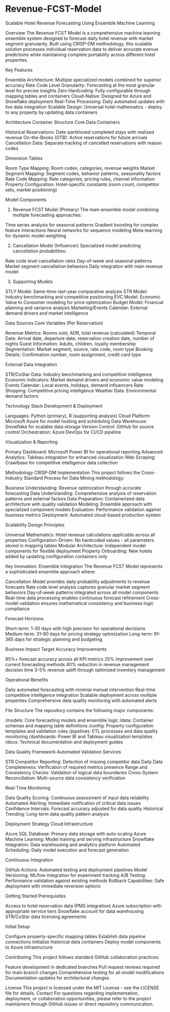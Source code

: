 # Revenue-FCST-Model
Scalable Hotel Revenue Forecasting Using Ensemble Machine Learning

Overview
The Revenue FCST Model is a comprehensive machine learning ensemble system designed to forecast daily hotel revenue with market segment granularity. Built using CRISP-DM methodology, this scalable solution processes individual reservation data to deliver accurate evenue predictions while maintaining complete portability across different hotel properties.

Key Features

Ensemble Architecture: Multiple specialized models combined for superior accuracy
Rate Code Level Granularity: Forecasting at the most granular level for precise insights
Zero Hardcoding: Fully configurable through mapping tables and containers
Cloud-Native: Designed for Azure and Snowflake deployment
Real-Time Processing: Daily automated updates with live data integration
Scalable Design: Universal hotel mathematics - deploy to any property by updating data containers

Architecture
Container Structure
Core Data Containers

Historical Reservations: Date-partitioned completed stays with realized revenue
On-the-Books (OTB): Active reservations for future arrivals
Cancellation Data: Separate tracking of cancelled reservations with reason codes

Dimension Tables

Room Type Mapping: Room codes, categories, revenue weights
Market Segment Mapping: Segment codes, behavior patterns, seasonality factors
Rate Code Mapping: Rate categories, pricing rules, channel information
Property Configuration: Hotel-specific constants (room count, competitor sets, market positioning)

Model Components
1. Revenue FCST Model (Primary)
The main ensemble model combining multiple forecasting approaches:

Time series analysis for seasonal patterns
Gradient boosting for complex feature interactions
Neural networks for sequence modeling
Meta-learning for dynamic model weighting

2. Cancellation Model (Influencer)
Specialized model predicting cancellation probabilities:

Rate code level cancellation rates
Day-of-week and seasonal patterns
Market segment cancellation behaviors
Daily integration with main revenue model

3. Supporting Models

STLY Model: Same-time-last-year comparative analysis
STR Model: Industry benchmarking and competitive positioning
EVC Model: Economic Value to Consumer modeling for price optimization
Budget Model: Financial planning and variance analysis
Marketing/Events Calendar: External demand drivers and market intelligence

Data Sources
Core Variables (Per Reservation)

Revenue Metrics: Rooms sold, ADR, total revenue (calculated)
Temporal Data: Arrival date, departure date, reservation creation date, number of nights
Guest Information: Adults, children, loyalty membership
Segmentation: Market segment, source, rate code, room type
Booking Details: Confirmation number, room assignment, credit card type

External Data Integration

STR/CoStar Data: Industry benchmarking and competitive intelligence
Economic Indicators: Market demand drivers and economic value modeling
Events Calendar: Local events, holidays, demand influencers
Rate Shopping: Competitive pricing intelligence
Weather Data: Environmental demand factors

Technology Stack
Development & Deployment

Languages: Python (primary), R (supporting analysis)
Cloud Platform: Microsoft Azure for model hosting and scheduling
Data Warehouse: Snowflake for scalable data storage
Version Control: GitHub for source control
Orchestration: Azure DevOps for CI/CD pipeline

Visualization & Reporting

Primary Dashboard: Microsoft Power BI for operational reporting
Advanced Analytics: Tableau integration for enhanced visualization
Web Scraping: Crawlbase for competitive intelligence data collection

Methodology
CRISP-DM Implementation
This project follows the Cross-Industry Standard Process for Data Mining methodology:

Business Understanding: Revenue optimization through accurate forecasting
Data Understanding: Comprehensive analysis of reservation patterns and external factors
Data Preparation: Containerized data architecture with quality validation
Modeling: Ensemble approach with specialized component models
Evaluation: Performance validation against business metrics
Deployment: Automated cloud-based production system

Scalability Design Principles

Universal Mathematics: Hotel revenue calculations applicable across all properties
Configuration-Driven: No hardcoded values - all parameters stored in mapping tables
Modular Architecture: Independent model components for flexible deployment
Property Onboarding: New hotels added by updating configuration containers only

Key Innovation: Ensemble Integration
The Revenue FCST Model represents a sophisticated ensemble approach where:

Cancellation Model provides daily probability adjustments to revenue forecasts
Rate code level analysis captures granular market segment behaviors
Day-of-week patterns integrated across all model components
Real-time data processing enables continuous forecast refinement
Cross-model validation ensures mathematical consistency and business logic compliance

Forecast Horizons

Short-term: 1-30 days with high precision for operational decisions
Medium-term: 31-90 days for pricing strategy optimization
Long-term: 91-365 days for strategic planning and budgeting

Business Impact
Target Accuracy Improvements

85%+ forecast accuracy across all KPI metrics
25% improvement over current forecasting methods
40% reduction in revenue management decision time
3-5% revenue uplift through optimized inventory management

Operational Benefits

Daily automated forecasting with minimal manual intervention
Real-time competitive intelligence integration
Scalable deployment across multiple properties
Comprehensive data quality monitoring with automated alerts

File Structure
The repository contains the following major components:

/models: Core forecasting models and ensemble logic
/data: Container schemas and mapping table definitions
/config: Property configuration templates and validation rules
/pipelines: ETL processes and data quality monitoring
/dashboards: Power BI and Tableau visualization templates
/docs: Technical documentation and deployment guides

Data Quality Framework
Automated Validation Services

STR Competitor Reporting: Detection of missing competitor data
Daily Data Completeness: Verification of required metrics presence
Range and Consistency Checks: Validation of logical data boundaries
Cross-System Reconciliation: Multi-source data consistency verification

Real-Time Monitoring

Data Quality Scoring: Continuous assessment of input data reliability
Automated Alerting: Immediate notification of critical data issues
Confidence Intervals: Forecast accuracy adjusted for data quality
Historical Trending: Long-term data quality pattern analysis

Deployment Strategy
Cloud Infrastructure

Azure SQL Database: Primary data storage with auto-scaling
Azure Machine Learning: Model training and serving infrastructure
Snowflake Integration: Data warehousing and analytics platform
Automated Scheduling: Daily model execution and forecast generation

Continuous Integration

GitHub Actions: Automated testing and deployment pipelines
Model Versioning: MLflow integration for experiment tracking
A/B Testing: Performance validation against existing methods
Rollback Capabilities: Safe deployment with immediate reversion options

Getting Started
Prerequisites

Access to hotel reservation data (PMS integration)
Azure subscription with appropriate service tiers
Snowflake account for data warehousing
STR/CoStar data licensing agreements

Initial Setup

Configure property-specific mapping tables
Establish data pipeline connections
Initialize historical data containers
Deploy model components to Azure infrastructure

Contributing
This project follows standard GitHub collaboration practices:

Feature development in dedicated branches
Pull request reviews required for main branch changes
Comprehensive testing for all model modifications
Documentation updates for architectural changes

License
This project is licensed under the MIT License - see the LICENSE file for details.
Contact
For questions regarding implementation, deployment, or collaboration opportunities, please refer to the project maintainers through GitHub issues or direct repository communication.
